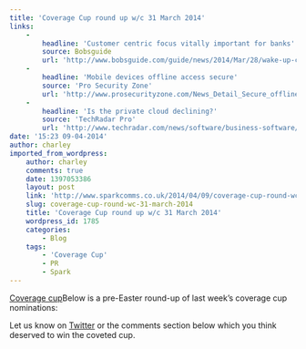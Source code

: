 ```yaml
---
title: 'Coverage Cup round up w/c 31 March 2014'
links:
    -
        headline: 'Customer centric focus vitally important for banks'
        source: Bobsguide
        url: 'http://www.bobsguide.com/guide/news/2014/Mar/28/wake-up-call-for-the-banking-industry-the-importance-of-performance-in-a-customer-centric-world.html'
    -
        headline: 'Mobile devices offline access secure'
        source: 'Pro Security Zone'
        url: 'http://www.prosecurityzone.com/News_Detail_Secure_offline_access_to_mobile_devices_21790.asp#axzz2xjyfdlCR'
    -
        headline: 'Is the private cloud declining?'
        source: 'TechRadar Pro'
        url: 'http://www.techradar.com/news/software/business-software/networking/has-the-private-cloud-had-its-day--1237404'
date: '15:23 09-04-2014'
author: charley
imported_from_wordpress:
    author: charley
    comments: true
    date: 1397053386
    layout: post
    link: 'http://www.sparkcomms.co.uk/2014/04/09/coverage-cup-round-wc-31-march-2014/'
    slug: coverage-cup-round-wc-31-march-2014
    title: 'Coverage Cup round up w/c 31 March 2014'
    wordpress_id: 1785
    categories:
        - Blog
    tags:
        - 'Coverage Cup'
        - PR
        - Spark
---
```


[Coverage cup](Coverage-cup-167x300.jpg)Below is a pre-Easter round-up of last week’s coverage cup nominations:

Let us know on [Twitter](twitter.com/sparkcomms) or the comments section below which you think deserved to win the coveted cup.
